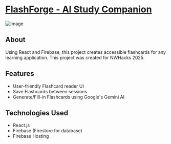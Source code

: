 # [FlashForge - AI Study Companion](https://flashforge-7c12f.web.app/)
![image](https://github.com/user-attachments/assets/96442d83-872e-4557-b6dc-dac0ebff6f85)

## About
Using React and Firebase, this project creates accessible flashcards for any learning application. This project was created for NWHacks 2025.
## Features
- User-friendly Flashcard reader UI
- Save Flashcards between sessions
- Generate/Fill-in Flashcards using Google's Gemini AI  

## Technologies Used
- React.js
- Firebase (Firestore for database)
- Firebase Hosting

